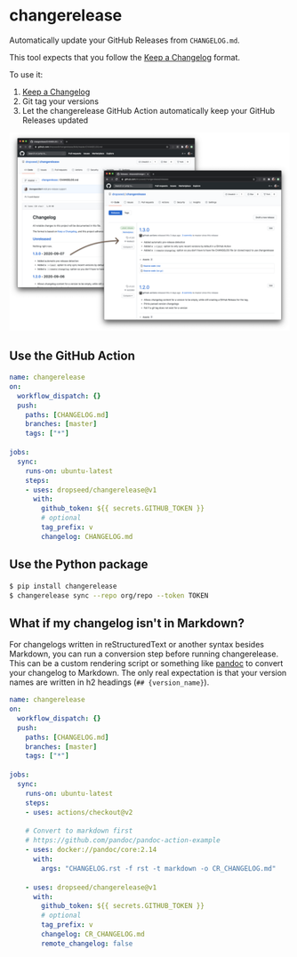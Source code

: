 # changerelease

Automatically update your GitHub Releases from `CHANGELOG.md`.

This tool expects that you follow the [Keep a Changelog](https://keepachangelog.com/) format.

To use it:

1. [Keep a Changelog](https://keepachangelog.com/)
1. Git tag your versions
1. Let the changerelease GitHub Action automatically keep your GitHub Releases updated

![changerelease screenshot](changerelease.png)

## Use the GitHub Action

```yml
name: changerelease
on:
  workflow_dispatch: {}
  push:
    paths: [CHANGELOG.md]
    branches: [master]
    tags: ["*"]

jobs:
  sync:
    runs-on: ubuntu-latest
    steps:
    - uses: dropseed/changerelease@v1
      with:
        github_token: ${{ secrets.GITHUB_TOKEN }}
        # optional
        tag_prefix: v
        changelog: CHANGELOG.md
```

## Use the Python package

```sh
$ pip install changerelease
$ changerelease sync --repo org/repo --token TOKEN
```

## What if my changelog isn't in Markdown?

For changelogs written in reStructuredText or another syntax besides Markdown,
you can run a conversion step before running changerelease.
This can be a custom rendering script or something like [pandoc](https://pandoc.org/) to convert your changelog to Markdown.
The only real expectation is that your version names are written in h2 headings (`## {version_name}`).

```yaml
name: changerelease
on:
  workflow_dispatch: {}
  push:
    paths: [CHANGELOG.md]
    branches: [master]
    tags: ["*"]

jobs:
  sync:
    runs-on: ubuntu-latest
    steps:
    - uses: actions/checkout@v2

    # Convert to markdown first
    # https://github.com/pandoc/pandoc-action-example
    - uses: docker://pandoc/core:2.14
      with:
        args: "CHANGELOG.rst -f rst -t markdown -o CR_CHANGELOG.md"

    - uses: dropseed/changerelease@v1
      with:
        github_token: ${{ secrets.GITHUB_TOKEN }}
        # optional
        tag_prefix: v
        changelog: CR_CHANGELOG.md
        remote_changelog: false
```

